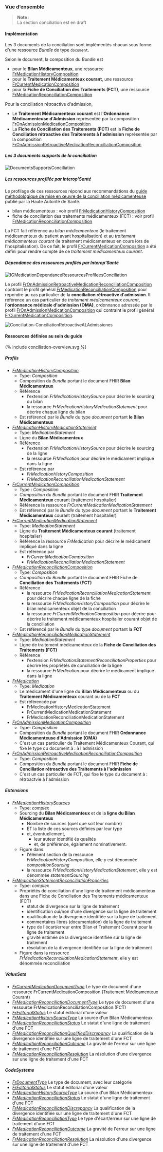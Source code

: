 ### Vue d’ensemble

> **Note :**  
> La section conciliation est en draft

#### Implémentation

Les 3 documents de la conciliation sont implémentés chacun sous forme d'une ressource *Bundle* de type `document`.

Selon le document, la composition du *Bundle* est

- pour le **Bilan Médicamenteux**, une ressource [FrMedicationHistoryComposition](StructureDefinition-FrMedicationHistoryComposition.html)
- pour le **Traitement Médicamenteux courant**, une ressource [FrCurrentMedicationComposition](StructureDefinition-FrCurrentMedicationComposition.html)
- pour la **Fiche de Conciliation des Traitements (FCT)**, une ressource [FrMedicationReconciliationComposition](StructureDefinition-FrMedicationReconciliationComposition.html)

Pour la conciliation rétroactive d'admission,

- Le **Traitement Médicamenteux courant** est l'**Ordonnance Médicamenteuse d'Admission** représentée par la composition [FrOnAdmissionMedicationComposition](StructureDefinition-FrOnAdmissionMedicationComposition.html)
- La **Fiche de Conciliation des Traitements (FCT)** est la **Fiche de Conciliation rétroactive des Traitements à l'admission** représentée par la composition [FrOnAdmissionRetroactiveMedicationReconciliationComposition](StructureDefinition-FrOnAdmissionRetroactiveMedicationReconciliationComposition.html)

##### Les 3 documents supports de la conciliation

![DocumentsSupportsConciliation](Conciliation1.jpg)

##### Les ressources profilée par Interop'Santé

Le profilage de ces ressources répond aux recommandations du [guide méthodologique de mise en œuvre de la conciliation médicamenteuse](https://www.has-sante.fr/jcms/c_2736453/fr/mettre-en-oeuvre-la-conciliation-des-traitements-medicamenteux-en-etablissement-de-sante) publié par la Haute Autorité de Santé.

- bilan médicamenteux : voir profil [FrMedicationHistoryComposition](StructureDefinition-FrMedicationHistoryComposition.html)
- fiche de conciliation des traitements médicamenteux (FCT) : voir profil [FrMedicationReconciliationComposition](StructureDefinition-FrMedicationReconciliationComposition.html)

La FCT fait référence au *bilan médicamenteux* (le traitement médicamenteux du patient avant hospitalisation) et au *traitement médicamenteux courant* (le traitement médicamenteux en cours lors de l'hospitalisation). De ce fait, le profil [FrCurrentMedicationComposition](StructureDefinition-FrCurrentMedicationComposition.html) a été défini pour rendre compte de ce *traitement médicamenteux courant*.

##### Dépendance des ressources profilés par Interop'Santé

![IGMedicationDependanceRessourcesProfileesConciliation](Conciliation2.jpg)

Le profil [FrOnAdmissionRetroactiveMedicationReconciliationComposition](StructureDefinition-FrOnAdmissionRetroactiveMedicationReconciliationComposition.html) contraint le profil général [FrMedicationReconciliationComposition](StructureDefinition-FrMedicationReconciliationComposition.html) pour répondre au cas particulier de la **conciliation rétroactive d'admission**. Il référence un cas particulier de *traitement médicamenteux courant*, l'**ordonnance médicale d'admission (OMA)**, ordonnance adressée par le profil [FrOnAdmissionMedicationComposition](StructureDefinition-FrOnAdmissionMedicationComposition.html) qui contraint le profil général [FrCurrentMedicationComposition](StructureDefinition-FrCurrentMedicationComposition.html).

![Conciliation-ConciliationRetroactiveALAdmissiones](Conciliation3.jpg)


#### Ressources définies au sein du guide

<div class="figure" style="width:100%;">
    <p>{% include conciliation-overview.svg %}</p>
</div>

##### Profils

<!-- A retravailler, inutle car doublon difficile à maintenir, rediriger vers la page artifact ou un plantuml -->

- [*FrMedicationHistoryComposition*](StructureDefinition-FrMedicationHistoryComposition.html)
  - Type: *Composition*
  - Composition du *Bundle* portant le document FHIR **Bilan Médicamenteux**
  - Référence
    - l'extension *FrMedicationHistorySource* pour décrire le sourcing du bilan
    - la ressource *FrMedicationHistoryMedicationStatement* pour décrire chaque ligne du bilan
  - Est référencé par le *Bundle* du type *document* portant **le Bilan Médicamenteux**
- [*FrMedicationHistoryMedicationStatement*](StructureDefinition-FrMedicationHistoryMedicationStatement.html)
  - Type: *MedicationStatement*
  - Ligne du **Bilan Médicamenteux**
  - Référence
    - l'extension *FrMedicationHistorySource* pour décrire le sourcing de la ligne
    - la ressource *FrMedication* pour décrire le médicament impliqué dans la ligne
  - Est référence par
    - *FrMedicationHistoryComposition*
    - *FrMedicationReconciliationMedicationStatement*
- [*FrCurrentMedicationComposition*](StructureDefinition-FrCurrentMedicationComposition.html)
  - Type : *Composition*
  - *Composition* du *Bundle* portant le document FHIR **Traitement Médicamenteux** courant (traitement hospitalier)
  - Référence la ressource *FrCurrentMedicationMedicationStatement*
  - Est référencé par le *Bundle* du type *document* portant le **Traitement Médicamenteux** courant (traitement hospitalier)
- [*FrCurrentMedicationMedicationStatement*](StructureDefinition-FrCurrentMedicationMedicationStatement.html)
  - Type: *MedicationStatement*
  - Ligne du **Traitement Médicamenteux courant** (traitement hospitalier)
  - Référence la ressource *FrMedication* pour décrire le médicament impliqué dans la ligne
  - Est référence par
    - *FrCurrentMedicationComposition*
    - *FrMedicationReconciliationMedicationStatement*
- [*FrMedicationReconciliationComposition*](StructureDefinition-FrMedicationReconciliationComposition.html)
  - Type: *Composition*
  - *Composition* du *Bundle* portant le document FHIR Fiche de **Conciliation des Traitements (FCT)**
  - Référence
    - la ressource *FrMedicationReconciliationMedicationStatement* pour décrire chaque ligne de la fiche
    - la ressource *FrMedicationHistoryComposition* pour décrire le bilan médicamenteux objet de la conciliation
    - la ressource *FrCurrentMedicationComposition* pour décrire pour décrire le traitement médicamenteux hospitalier courant objet de la conciliation
  - Est référencé par le *Bundle* du type *document* portant la **FCT**
- [*FrMedicationReconciliationMedicationStatement*](StructureDefinition-FrMedicationReconciliationComposition.html)
  - Type: *MedicationStatement*
  - Ligne de traitement médicamenteux de la **Fiche de Conciliation des Traitements (FCT)**
  - Référence
    - l'extension *FrMedicationStatementReconciliationProperties* pour décrire les propriétés de conciliation de la ligne
    - la ressource *FrMedication* pour décrire le médicament impliqué dans la ligne
- [*FrMedication*](StructureDefinition-FrMedication.html)
  - Type: *Medication*
  - Le médicament d'une ligne du **Bilan Médicamenteux** ou du **Traitement Médicamenteux** courant ou de la **FCT**
  - Est référencée par
    - FrMedicationHistoryMedicationStatement
    - FrCurrentMedicationMedicationStatement
    - FrMedicationReconciliationMedicationStatement
- [*FrOnAdmissionMedicationComposition*](StructureDefinition-FrOnAdmissionMedicationComposition.html)
  - Type: *Composition*
  - Composition du *Bundle* portant le document FHIR **Ordonnance Médicamenteuse d'Admission (OMA)**
  - C'est un cas particulier de Traitement Médicamenteux Courant, qui fixe le type du document à : à l'admission
- [*FrOnAdmissionRetroactiveMedicationReconciliationComposition*](StructureDefinition-FrOnAdmissionRetroactiveMedicationReconciliationComposition.html)
  - Type: *Composition*
  - Composition du *Bundle* portant le document FHIR **Fiche de Conciliation rétroactive des Traitements à l'admission**
  - C'est un cas particulier de FCT, qui fixe le type du document à : rétroactvie à l'admission

##### Extensions

- [*FrMedicationHistorySources*](StructureDefinition-fr-medication-history-sources.html)
  - Type: *complex*
  - Sourcing du **Bilan Médicamenteux** et de la **ligne du Bilan Médicamenteux**
    - Nombre de sources (quel que soit leur nombre)
    - ET la liste de ces sources définies par leur type
    - et, éventuellement,
      - leur auteur identifié ès qualités
      - et, de préférence, également nominativement.
  - Figure dans
    - l'élément section de la ressource *FrMedicationHistoryComposition*, elle y est dénommée *compositionSourcing*
    - la ressource *FrMedicationHistoryMedicationStatement*, elle y est dénommée *statementSourcing*
- [*FrMedicationStatementReconciliationProperties*](StructureDefinition-FrMedicationStatementReconciliationProperties.html)
  - Type: *complex*
  - Propriétés de conciliation d'une ligne de traitement médicamenteux dans une Fiche de Conciliation des Traitements médicamenteux (FCT)
    - statut de divergence sur la ligne de traitement
    - identification oui/non d'une divergence sur la ligne de traitement
    - qualification de la divergence identifiée sur la ligne de traitement
    - commentaires libres (documentation) de la ligne de traitement
    - type de l'écart/erreur entre Bilan et Traitement Courant pour la ligne de traitement
    - gravité estimée de la divergence identifiée sur la ligne de traitement
    - résolution de la divergence identifiée sur la ligne de traitement
  - Figure dans la ressource *FrMedicationReconciliationMedicationStatement*, elle y est dénommée reconciliation

##### ValueSets

- [*FrCurrentMedicationDocumentType*](ValueSet-FrCurrentMedicationDocumentType.html)
  Le type de document d'une ressource FrCurrentMedicationComposition (Traitement Médicamenteux Courant)
- [*FrMedicationReconciliationDocumentType*](ValueSet-fr-medication-reconciliation-document-type.html)
  Le type de document d'une ressource FrMedicationReconciliationComposition (FCT)
- [*FrEditorialStatus*](ValueSet-FrEditorialStatus.html)
  Le statut éditorial d'une valeur
- [*FrMedicationHistorySourceType*](ValueSet-FrMedicationHistorySourceType.html)
  La source d'un Bilan Médicamenteux
- [*FrMedicationReconciliationStatus*](ValueSet-FrMedicationReconciliationStatus.html)
  Le statut d'une ligne de traitement d'une FCT
- [*FrMedicationReconciliationQualifiedDiscrepancy*](ValueSet-FrMedicationReconciliationQualifiedDiscrepancy.html)
  La qualification de la divergence identifiée sur une ligne de traitement d'une FCT
- [*FrMedicationReconciliationOutcome*](ValueSet-FrMedicationReconciliationOutcome.html)
  La gravité de l'erreur sur une ligne de traitement d'une FCT
- [*FrMedicationReconciliationResolution*](ValueSet-FrMedicationReconciliationResolution.html)
  La résolution d'une divergence sur une ligne de traitement d'une FCT

##### CodeSystems

- [*FrDocumentType*](CodeSystem-fr-document-type.html)
  Le type de document, avec leur catégorie
- [*FrEditorialStatus*](CodeSystems-FrEditorialStatus.html)
  Le statut éditorial d'une valeur
- [*FrMedicationHistorySourceType*](CodeSystem-FrMedicationHistorySourceType.html)
  La source d'un Bilan Médicamenteux
- [*FrMedicationReconciliationStatus*](CodeSystem-FrMedicationReconciliationStatus.html)
  Le statut d'une ligne de traitement d'une FCT
- [*FrMedicationReconciliationDiscrepancy*](CodeSystem-FrMedicationReconciliationDiscrepancy.html)
  La qualification de la divergence identifiée sur une ligne de traitement d'une FCT
- [*FrMedicationReconciliationType*](CodeSystem-FrMedicationReconciliationType.html)
  Le type d'écart/erreur sur une ligne de traitement d'une FCT
- [*FrMedicationReconciliationOutcome*](CodeSystem-FrMedicationReconciliationOutcome.html)
  La gravité de l'erreur sur une ligne de traitement d'une FCT
- [*FrMedicationReconciliationResolution*](CodeSystem-FrMedicationReconciliationResolution.html)
  La résolution d'une divergence sur une ligne de traitement d'une FCT
